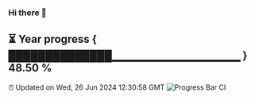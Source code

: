 ### Hi there 👋
⏳ Year progress { ██████████████▁▁▁▁▁▁▁▁▁▁▁▁▁▁▁▁ } 48.50 %
---
⏰ Updated on Wed, 26 Jun 2024 12:30:58 GMT
![Progress Bar CI](https://github.com/liununu/liununu/workflows/Progress%20Bar%20CI/badge.svg)

